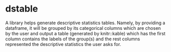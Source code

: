 # dstable
A library helps generate descriptive statistics tables. Namely, by providing a dataframe, it will be grouped by its categorical columns which are chosen by the user and output a table (generated by knitr::kable) which has the first column contains the labels of the group(s) and the rest columns represented the descriptive statistics the user asks for.
